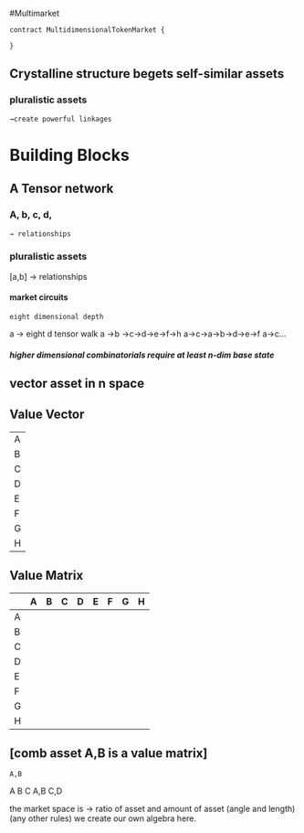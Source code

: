 #Multimarket

```
contract MultidimensionalTokenMarket {
 
}
```

## Crystalline structure begets self-similar assets
### pluralistic assets
    →create powerful linkages

# Building Blocks
## A Tensor network

### A, b, c, d,
    → relationships
### pluralistic assets
[a,b]
    → relationships

#### market circuits
    eight dimensional depth
a → eight d tensor walk
a ->b ->c->d->e->f->h
a->c->a->b->d->e->f
a->c…

##### higher dimensional combinatorials require at least n-dim base state

## vector asset in n space
## Value Vector

|   	|
|---	|
| A 	|
| B 	|
| C 	|
| D 	|
| E 	|
| F 	|
| G 	|
| H 	|

## Value Matrix


|   	| A 	| B 	| C 	| D 	| E 	| F 	| G 	| H 	|
|---	|---	|---	|---	|---	|---	|---	|---	|---	|
| A 	|   	|   	|   	|   	|   	|   	|   	|   	|
| B 	|   	|   	|   	|   	|   	|   	|   	|   	|
| C 	|   	|   	|   	|   	|   	|   	|   	|   	|
| D 	|   	|   	|   	|   	|   	|   	|   	|   	|
| E 	|   	|   	|   	|   	|   	|   	|   	|   	|
| F 	|   	|   	|   	|   	|   	|   	|   	|   	|
| G 	|   	|   	|   	|   	|   	|   	|   	|   	|
| H 	|   	|   	|   	|   	|   	|   	|   	|   	|


## [comb asset A,B is a value matrix]
    A,B
A
B
C
A,B
C,D 

the market space is
→ ratio of asset and amount of asset
    (angle and length) 
(any other rules) 
we create our own algebra here. 

